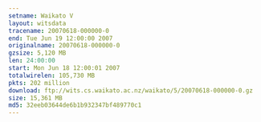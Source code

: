 ```yaml
---
setname: Waikato V
layout: witsdata
tracename: 20070618-000000-0
end: Tue Jun 19 12:00:00 2007
originalname: 20070618-000000-0
gzsize: 5,120 MB
len: 24:00:00
start: Mon Jun 18 12:00:01 2007
totalwirelen: 105,730 MB
pkts: 202 million
download: ftp://wits.cs.waikato.ac.nz/waikato/5/20070618-000000-0.gz
size: 15,361 MB
md5: 32eeb03644de6b1b932347bf489770c1
---
```

